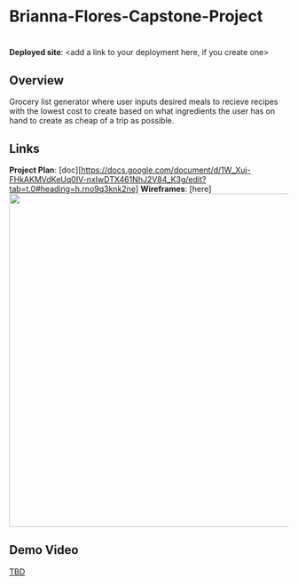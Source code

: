 # Brianna-Flores-Capstone-Project

# <App Name Here>

**Deployed site**: <add a link to your deployment here, if you create one>

## Overview

<Add a quick description of your app here>
Grocery list generator where user inputs desired meals to recieve recipes with the lowest cost to create based on what ingredients the user has on hand to create as cheap of a trip as possible.

## Links

**Project Plan**: [doc][https://docs.google.com/document/d/1W_Xuj-FHkAKMVdKeUq0IV-nxIwDTX461NhJ2V84_K3g/edit?tab=t.0#heading=h.rno9q3knk2ne]
**Wireframes**: [here]<add a link to wire frames>
<img src="OR_INSERT_INLINE_YOUR_WIREFRAME_IMAGE_URL" width=600>

<add any other links here as you work on your project>

## Demo Video

[TBD](<insert link in Week 9!>)
